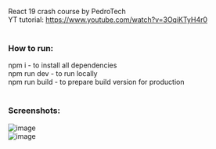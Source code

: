 React 19 crash course by PedroTech<br>
YT tutorial: https://www.youtube.com/watch?v=3OqiKTyH4r0<br>
<br>

### How to run:

npm i - to install all dependencies <br>
npm run dev - to run locally <br>
npm run build - to prepare build version for production <br>
<br>

### Screenshots: <br>

![image](https://github.com/user-attachments/assets/068548f1-831b-447f-b384-ac63d0e0c9f1)<br>
![image](https://github.com/user-attachments/assets/efdb7ea9-7b42-42b7-842b-ac1ad6008140)<br>
